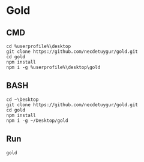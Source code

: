 # Gold

## CMD
```
cd %userprofile%\desktop
git clone https://github.com/necdetuygur/gold.git
cd gold
npm install
npm i -g %userprofile%\desktop\gold
```

## BASH
```
cd ~\Desktop
git clone https://github.com/necdetuygur/gold.git
cd gold
npm install
npm i -g ~/Desktop/gold
```

## Run
```
gold
```
